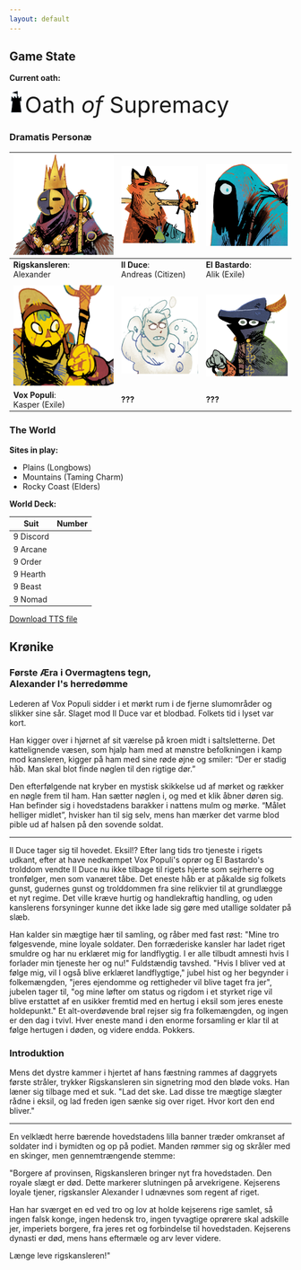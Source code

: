 ```yaml
---
layout: default
---
```


## Game State

**Current oath:**

<img src="assets/images/supremacy.png" style="height:40px;" /> <span style="font-size: 40px;"> <span class="goudy-capital">O</span>ath _of_ <span class="goudy-capital">S</span>upremacy</span>

<!-- Oath storage:
<img src="assets/images/people.png" style="height:40px;" /> <span style="font-size: 40px;"> <span class="goudy-capital">O</span>ath _of_ <span class="goudy-capital">T</span>he <span class="goudy-capital">P</span>eople</span>

<img src="assets/images/devotion.png" style="height:40px;" /> <span style="font-size: 40px;"> <span class="goudy-capital">O</span>ath _of_ <span class="goudy-capital">D</span>evotion</span>

<img src="assets/images/protection.png" style="height:40px;" /> <span style="font-size: 40px;"> <span class="goudy-capital">O</span>ath _of_ <span class="goudy-capital">S</span>anctuary</span>
-->

### Dramatis Personæ

|<img src="assets/images/chancellor-portrait.jpg" class="portrait"/>|<img src="assets/images/red-portrait.png" class="portrait"/>|<img src="assets/images/blue-portrait.png"  class="portrait"/>|
|---|---|---|
|**Rigskansleren**: <br />Alexander| **Il Duce**: <br />Andreas (Citizen) |**El Bastardo**: <br />Alik (Exile)|
| | | |
|<img src="assets/images/yellow-portrait.png" class="portrait"/>|<img src="assets/images/white-portrait.png" class="portrait"/>|<img src="assets/images/black-portrait.png"  class="portrait"/>|
|**Vox Populi**: <br />Kasper (Exile)|**???**|**???**|

### The World

**Sites in play:** 
- Plains (Longbows)
- Mountains (Taming Charm)
- Rocky Coast (Elders)

**World Deck:** 

|Suit|Number|
|---|---|
|9 Discord| <span class="counter" data-count="9" data-imgsrc="assets/images/suit-discord.png" ></span>|
|9 Arcane| <span class="counter" data-count="9" data-imgsrc="assets/images/suit-arcane.png" ></span>|
|9 Order| <span class="counter" data-count="9" data-imgsrc="assets/images/suit-order.png" ></span>|
|9 Hearth| <span class="counter" data-count="9" data-imgsrc="assets/images/suit-hearth.png" ></span>|
|9 Beast| <span class="counter" data-count="9" data-imgsrc="assets/images/suit-beast.png" ></span>|
|9 Nomad| <span class="counter" data-count="9" data-imgsrc="assets/images/suit-nomad.png" ></span>|

[Download TTS file](tts-file)

## Krønike

### Første Æra i Overmagtens tegn, <br/> Alexander I's herredømme
Lederen af Vox Populi sidder i et mørkt rum i de fjerne slumområder og slikker sine sår. Slaget mod Il Duce var et blodbad. Folkets tid i lyset var kort.

Han kigger over i hjørnet af sit værelse på kroen midt i saltsletterne. Det kattelignende væsen, som hjalp ham med at mønstre befolkningen i kamp mod kansleren, kigger på ham med sine røde øjne og smiler: “Der er stadig håb. Man skal blot finde nøglen til den rigtige dør.”

Den efterfølgende nat kryber en mystisk skikkelse ud af mørket og rækker en nøgle frem til ham. Han sætter nøglen i, og med et klik åbner døren sig. Han befinder sig i hovedstadens barakker i nattens mulm og mørke. “Målet helliger midlet”, hvisker han til sig selv, mens han mærker det varme blod pible ud af halsen på den sovende soldat.

---

Il Duce tager sig til hovedet. Eksil!? Efter lang tids tro tjeneste i rigets udkant, efter at have nedkæmpet Vox Populi's oprør og El Bastardo's trolddom vendte Il Duce nu ikke tilbage til rigets hjerte som sejrherre og tronfølger, men som vanæret tåbe. Det eneste håb er at påkalde sig folkets gunst, gudernes gunst og trolddommen fra sine relikvier til at grundlægge et nyt regime. Det ville kræve hurtig og handlekraftig handling, og uden kanslerens forsyninger kunne det ikke lade sig gøre med utallige soldater på slæb.

Han kalder sin mægtige hær til samling, og råber med fast røst: "Mine tro følgesvende, mine loyale soldater. Den forræderiske kansler har ladet riget smuldre og har nu erklæret mig for landflygtig. I er alle tilbudt amnesti hvis I forlader min tjeneste her og nu!" Fuldstændig tavshed. "Hvis I bliver ved at følge mig, vil I også blive erklæret landflygtige," jubel hist og her begynder i folkemængden, "jeres ejendomme og rettigheder vil blive taget fra jer", jubelen tager til, "og mine løfter om status og rigdom i et styrket rige vil blive erstattet af en usikker fremtid med en hertug i eksil som jeres eneste holdepunkt." Et alt-overdøvende brøl rejser sig fra folkemængden, og ingen er den dag i tvivl. Hver eneste mand i den enorme forsamling er klar til at følge hertugen i døden, og videre endda. Pokkers.

### Introduktion
Mens det dystre kammer i hjertet af hans fæstning rammes af daggryets første stråler, trykker Rigskansleren sin signetring mod den bløde voks. Han læner sig tilbage med et suk. "Lad det ske. Lad disse tre mægtige slægter rådne i eksil, og lad freden igen sænke sig over riget. Hvor kort den end bliver."

---

En velklædt herre bærende hovedstadens lilla banner træder omkranset af soldater ind i bymidten og op på podiet. Manden rømmer sig og skråler med en skinger, men gennemtrængende stemme:

"Borgere af provinsen, Rigskansleren bringer nyt fra hovedstaden. Den royale slægt er død. Dette markerer slutningen på arvekrigene. Kejserens loyale tjener, rigskansler Alexander I udnævnes som regent af riget.

Han har sværget en ed ved tro og lov at holde kejserens rige samlet, så ingen falsk konge, ingen hedensk tro, ingen tyvagtige oprørere skal adskille jer, imperiets borgere, fra jeres ret og forbindelse til hovedstaden. Kejserens dynasti er død, mens hans eftermæle og arv lever videre.

Længe leve rigskansleren!"

<!--
In the dimly lit room of his stronghold, a glint of dawn peeking through the window, the chancellor hesitates a moment, then presses his seal against the molten wax. He leans back with a sigh. "It is done, then. Let these three great houses rot in exile, and let there be peace once more. However brief it may be."
-->
